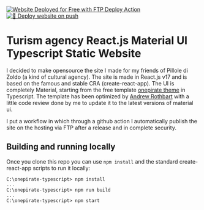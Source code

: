 [<img alt="Website Deployed for Free with FTP Deploy Action" src="https://img.shields.io/badge/Website deployed for free with-FTP DEPLOY ACTION-%3CCOLOR%3E?style=for-the-badge&color=2b9348">](https://github.com/SamKirkland/FTP-Deploy-Action)
[![🚀 Deploy website on push](https://github.com/Elius94/pillole-di-zoldo/actions/workflows/releaseFTP.yml/badge.svg)](https://github.com/Elius94/pillole-di-zoldo/actions/workflows/releaseFTP.yml)

# Turism agency React.js Material UI Typescript Static Website

I decided to make opensource the site I made for my friends of Pillole di Zoldo (a kind of cultural agency). The site is made in React.js v17 and is based on the famous and stable CRA (create-react-app). The UI is completely Material, starting from the free template [onepirate theme](https://material-ui.com/store/items/onepirate/) in Typescript.
The template has been optimized by [Andrew Rothbart](https://github.com/rothbart/onepirate-typescript) with a little code review done by me to update it to the latest versions of material ui.

I put a workflow in which through a github action I automatically publish the site on the hosting via FTP after a release and in complete security.

## Building and running locally

Once you clone this repo you can use `npm install` and the standard create-react-app scripts to run it locally:

```
C:\onepirate-typescript> npm install
...
C:\onepirate-typescript> npm run build
...
C:\onepirate-typescript> npm start
```
